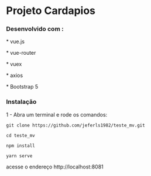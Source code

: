 <h1>Projeto Cardapios</h1>

<h3>Desenvolvido com :</h3>
<p>* vue.js</p>
<p>* vue-router</p>
<p>* vuex</p>
<p>* axios</p>
<p>* Bootstrap 5</p>

<h3>Instalação</h3>

<p>1 - Abra um terminal e rode os comandos:</p>
<p><code>git clone https://github.com/jeferls1982/teste_mv.git</code></p>

<p><code>cd teste_mv</code></p>

<p><code>npm install</code></p>

<p><code>yarn serve</code></p>

<p>acesse o endereço <link>http://localhost:8081</link> </p>
